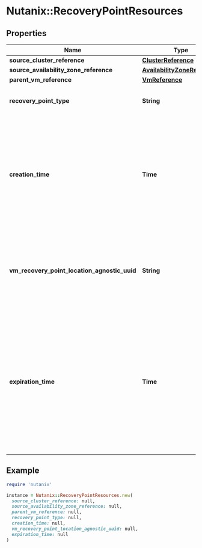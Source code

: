 # Nutanix::RecoveryPointResources

## Properties

| Name | Type | Description | Notes |
| ---- | ---- | ----------- | ----- |
| **source_cluster_reference** | [**ClusterReference**](ClusterReference.md) |  | [optional] |
| **source_availability_zone_reference** | [**AvailabilityZoneReference**](AvailabilityZoneReference.md) |  | [optional] |
| **parent_vm_reference** | [**VmReference**](VmReference.md) |  | [optional] |
| **recovery_point_type** | **String** | Crash consistent or Application Consistent recovery point | [optional] |
| **creation_time** | **Time** | The time when the the recovery point is created. This is in internet date/time format (RFC 3339). For example, 1985-04-12T23:20:50.52Z, this represents 20 minutes and 50.52 seconds after the 23rd hour of April 12th, 1985 in UTC.  | [optional] |
| **vm_recovery_point_location_agnostic_uuid** | **String** | Location agnostic UUID of the recovery point. If a recovery point is replicated to a different clusters, then all the instances of same recovery point will share this UUID.  | [optional] |
| **expiration_time** | **Time** | The time when this recovery point expires and will be garbage collected. This is in internet date/time format (RFC 3339). For example, 1985-04-12T23:20:50.52Z, this represents 20 minutes and 50.52 seconds after the 23rd hour of April 12th, 1985 in UTC. If not set, then the recovery point never expires.  | [optional] |

## Example

```ruby
require 'nutanix'

instance = Nutanix::RecoveryPointResources.new(
  source_cluster_reference: null,
  source_availability_zone_reference: null,
  parent_vm_reference: null,
  recovery_point_type: null,
  creation_time: null,
  vm_recovery_point_location_agnostic_uuid: null,
  expiration_time: null
)
```

